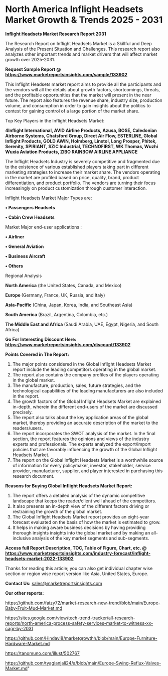 # North America Inflight Headsets Market Growth & Trends 2025 - 2031

<strong>Inflight Headsets Market Research Report 2031</strong>

The Research Report on Inflight Headsets Market is a Skillful and Deep Analysis of the Present Situation and Challenges. This research report also analyzes other important trends and market drivers that will affect market growth over 2025-2031.

<strong>Request Sample Report @ <a href=https://www.marketreportsinsights.com/sample/133902>https://www.marketreportsinsights.com/sample/133902</a></strong>

This Inflight Headsets market report aims to provide all the participants and the vendors will all the details about growth factors, shortcomings, threats, and the profitable opportunities that the market will present in the near future. The report also features the revenue share, industry size, production volume, and consumption in order to gain insights about the politics to contest for gaining control of a large portion of the market share.

Top Key Players in the Inflight Headsets Market:

<strong>4Inflight International, AVID Airline Products, Azusa, BOSE, Caledonian Airborne Systems, Chatsford Group, Direct Air Flow, ESTERLINE, Global Inflight Products, GOLD AWIN, Holmberg, Linstol, Long Prosper, Phitek, Serenity, SPIRIANT, SZIC Industrial, TECHNOFIRST, WK Thomas, Wuzhi Wuxia Aviation Products, ZIBO RAINBOW AIRLINE APPLIANCE</strong>

The Inflight Headsets Industry is severely competitive and fragmented due to the existence of various established players taking part in different marketing strategies to increase their market share. The vendors operating in the market are profiled based on price, quality, brand, product differentiation, and product portfolio. The vendors are turning their focus increasingly on product customization through customer interaction.

Inflight Headsets Market Major Types are:

<strong>• Passengers Headsets

• Cabin Crew Headsets</strong>

Market Major end-user applications :

<strong>• Airliner

• General Aviation

• Business Aircraft

• Others</strong>

Regional Analysis

</u><strong><b>North America</b></strong> (the United States, Canada, and Mexico)

<strong><b>Europe </b></strong>(Germany, France, UK, Russia, and Italy)

<strong><b>Asia-Pacific</b></strong> (China, Japan, Korea, India, and Southeast Asia)

<strong><b>South America</b></strong> (Brazil, Argentina, Colombia, etc.)

<strong><b>The Middle East and Africa</b></strong> (Saudi Arabia, UAE, Egypt, Nigeria, and South Africa)

<strong>Go For Interesting Discount Here: <a href=https://www.marketreportsinsights.com/discount/133902>https://www.marketreportsinsights.com/discount/133902</a></strong>

<strong>Points Covered in The Report:</strong>
<ol>
  <li>The major points considered in the Global Inflight Headsets Market report include the leading competitors operating in the global market.</li>
  <li>The report also contains the company profiles of the players operating in the global market.</li>
  <li>The manufacture, production, sales, future strategies, and the technological capabilities of the leading manufacturers are also included in the report.</li>
  <li>The growth factors of the Global Inflight Headsets Market are explained in-depth, wherein the different end-users of the market are discussed precisely.</li>
  <li>The report also talks about the key application areas of the global market, thereby providing an accurate description of the market to the readers/users.</li>
  <li>The report incorporates the SWOT analysis of the market. In the final section, the report features the opinions and views of the industry experts and professionals. The experts analyzed the export/import policies that are favorably influencing the growth of the Global Inflight Headsets Market.</li>
  <li>The report on the Global Inflight Headsets Market is a worthwhile source of information for every policymaker, investor, stakeholder, service provider, manufacturer, supplier, and player interested in purchasing this research document.</li>
</ol>
<strong>Reasons for Buying Global Inflight Headsets Market Report:</strong>

<ol>
  <li>The report offers a detailed analysis of the dynamic competitive landscape that keeps the reader/client well ahead of the competitors.</li>
  <li>It also presents an in-depth view of the different factors driving or restraining the growth of the global market.</li>
  <li>The Global Inflight Headsets Market report provides an eight-year forecast evaluated on the basis of how the market is estimated to grow.</li>
  <li>It helps in making aware business decisions by having providing thorough insights insights into the global market and by making an all-inclusive analysis of the key market segments and sub-segments.</li>
</ol>
<strong>Access full Report Description, TOC, Table of Figure, Chart, etc. @ <a href=https://www.marketreportsinsights.com/industry-forecast/inflight-headsets-market-2022-133902>https://www.marketreportsinsights.com/industry-forecast/inflight-headsets-market-2022-133902</a></strong>


Thanks for reading this article; you can also get individual chapter wise section or region wise report version like Asia, United States, Europe.

<strong>Contact Us:</strong>
sales@marketreportsinsights.com

<strong>Our other reports:</strong>

<a href=https://github.com/faizy72/market-research-new-trend/blob/main/Europe-Baby-Fruit-Mud-Market.md>https://github.com/faizy72/market-research-new-trend/blob/main/Europe-Baby-Fruit-Mud-Market.md</a>

<a href=https://sites.google.com/view/tech-trend-tracker/all-research-reports/north-america-process-safety-services-market-to-witness-xx-cagr-by-2031>https://sites.google.com/view/tech-trend-tracker/all-research-reports/north-america-process-safety-services-market-to-witness-xx-cagr-by-2031</a>

<a href=https://github.com/Hindavi8/marketgrowthh/blob/main/Europe-Furniture-Hardware-Market.md>https://github.com/Hindavi8/marketgrowthh/blob/main/Europe-Furniture-Hardware-Market.md</a>

<a href=https://tanomuno.com/illust/502767>https://tanomuno.com/illust/502767</a>

<a href=https://github.com/tyagianjali24/a/blob/main/Europe-Swing-Reflux-Valves-Market.md>https://github.com/tyagianjali24/a/blob/main/Europe-Swing-Reflux-Valves-Market.md</a>"
